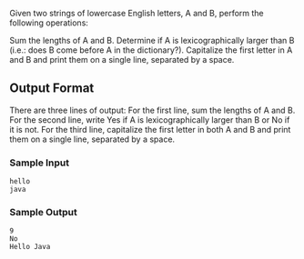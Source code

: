 Given two strings of lowercase English letters, A and B, perform the following operations:

Sum the lengths of  A and B.
Determine if  A is lexicographically larger than  B (i.e.: does B come before A in the dictionary?).
Capitalize the first letter in A and  B and print them on a single line, separated by a space.

## Output Format

There are three lines of output:
For the first line, sum the lengths of A and B.
For the second line, write Yes if A is lexicographically larger than B or No if it is not.
For the third line, capitalize the first letter in both A and B and print them on a single line, separated by a space.

### Sample Input

```
hello
java
```

### Sample Output

```
9
No
Hello Java
```